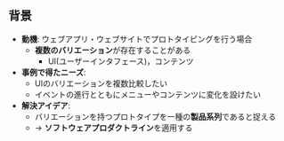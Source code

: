 ##  背景

* **動機**: ウェブアプリ・ウェブサイトでプロトタイピングを行う場合
  * **複数のバリエーション**が存在することがある
    * UI(ユーザーインタフェース)，コンテンツ
* **事例で得たニーズ**: 
  * UIのバリエーションを複数比較したい
  * イベントの進行とともにメニューやコンテンツに変化を設けたい
* **解決アイデア**:
  * バリエーションを持つプロトタイプを一種の**製品系列**であると捉える
  * → **ソフトウェアプロダクトライン**を適用する